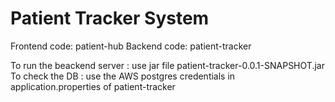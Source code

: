# Patient Tracker System 
Frontend code: patient-hub
Backend code: patient-tracker

To run the beackend server : use jar file patient-tracker-0.0.1-SNAPSHOT.jar
To check the DB : use the AWS postgres credentials in application.properties of patient-tracker
